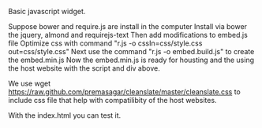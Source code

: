 Basic javascript widget.

Suppose bower and require.js are install in the computer
Install via bower the jquery, almond and requirejs-text
Then add modifications to embed.js file
Optimize css with command "r.js -o cssIn=css/style.css out=css/style.css"
Next use the command "r.js -o embed.build.js" to create the embed.min.js
Now the embed.min.js is ready for housting and the using the host website with the script and div above.

<div id="rodcoLink"></div>
<script>
(function (window, document) {
  var loader = function () {
    var script = document.createElement("script"), tag = document.getElementsByTagName("script")[0];
    script.src = "https://s3.amazonaws.com/estebancr/embed.min.js";
    tag.parentNode.insertBefore(script, tag);
  };
  window.addEventListener ? window.addEventListener("load", loader, false) : window.attachEvent("onload", loader);
})(window, document);
</script>



We use wget https://raw.github.com/premasagar/cleanslate/master/cleanslate.css
to include css file that help with compatilibity of the host websites.

With the index.html you can test it.